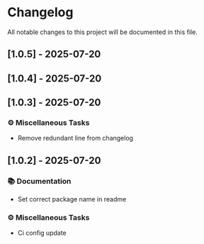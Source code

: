 # Changelog

All notable changes to this project will be documented in this file.

## [1.0.5] - 2025-07-20

## [1.0.4] - 2025-07-20

## [1.0.3] - 2025-07-20

### ⚙️ Miscellaneous Tasks

- Remove redundant line from changelog

## [1.0.2] - 2025-07-20

### 📚 Documentation

- Set correct package name in readme

### ⚙️ Miscellaneous Tasks

- Ci config update
